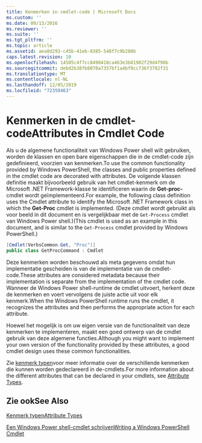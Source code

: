 ```yaml
---
title: Kenmerken in cmdlet-code | Microsoft Docs
ms.custom: ''
ms.date: 09/13/2016
ms.reviewer: ''
ms.suite: ''
ms.tgt_pltfrm: ''
ms.topic: article
ms.assetid: aea8d293-c45b-41eb-8385-548f7c9b280b
caps.latest.revision: 10
ms.openlocfilehash: 14505c4f7cc8490418ca463e3b81902f29d4f90b
ms.sourcegitcommit: debd2b38fb8070a7357bf1a4bf9cc736f3702f31
ms.translationtype: MT
ms.contentlocale: nl-NL
ms.lasthandoff: 12/05/2019
ms.locfileid: "72359463"
---
```

# <a name="attributes-in-cmdlet-code"></a><span data-ttu-id="13c84-102">Kenmerken in de cmdlet-code</span><span class="sxs-lookup"><span data-stu-id="13c84-102">Attributes in Cmdlet Code</span></span>

<span data-ttu-id="13c84-103">Als u de algemene functionaliteit van Windows Power shell wilt gebruiken, worden de klassen en open bare eigenschappen die in de cmdlet-code zijn gedefinieerd, voorzien van kenmerken.</span><span class="sxs-lookup"><span data-stu-id="13c84-103">To use the common functionality provided by Windows PowerShell, the classes and public properties defined in the cmdlet code are decorated with attributes.</span></span> <span data-ttu-id="13c84-104">De volgende klassen definitie maakt bijvoorbeeld gebruik van het cmdlet-kenmerk om de Microsoft .NET Framework-klasse te identificeren waarin de **Get-proc-** cmdlet wordt geïmplementeerd.</span><span class="sxs-lookup"><span data-stu-id="13c84-104">For example, the following class definition uses the Cmdlet attribute to identify the Microsoft .NET Framework class in which the **Get-Proc** cmdlet is implemented.</span></span> <span data-ttu-id="13c84-105">(Deze cmdlet wordt gebruikt als voor beeld in dit document en is vergelijkbaar met de `Get-Process` cmdlet van Windows Power shell.)</span><span class="sxs-lookup"><span data-stu-id="13c84-105">(This cmdlet is used as an example in this document, and is similar to the `Get-Process` cmdlet provided by Windows PowerShell.)</span></span>

```csharp
[Cmdlet(VerbsCommon.Get, "Proc")]
public class GetProcCommand : Cmdlet
```

<span data-ttu-id="13c84-106">Deze kenmerken worden beschouwd als meta gegevens omdat hun implementatie gescheiden is van de implementatie van de cmdlet-code.</span><span class="sxs-lookup"><span data-stu-id="13c84-106">These attributes are considered metadata because their implementation is separate from the implementation of the cmdlet code.</span></span> <span data-ttu-id="13c84-107">Wanneer de Windows Power shell-runtime de cmdlet uitvoert, herkent deze de kenmerken en voert vervolgens de juiste actie uit voor elk kenmerk.</span><span class="sxs-lookup"><span data-stu-id="13c84-107">When the Windows PowerShell runtime runs the cmdlet, it recognizes the attributes and then performs the appropriate action for each attribute.</span></span>

<span data-ttu-id="13c84-108">Hoewel het mogelijk is om uw eigen versie van de functionaliteit van deze kenmerken te implementeren, maakt een goed ontwerp van de cmdlet gebruik van deze algemene functies.</span><span class="sxs-lookup"><span data-stu-id="13c84-108">Although you might want to implement your own version of the functionality provided by these attributes, a good cmdlet design uses these common functionalities.</span></span>

<span data-ttu-id="13c84-109">Zie [kenmerk typen](./attribute-types.md)voor meer informatie over de verschillende kenmerken die kunnen worden gedeclareerd in de-cmdlets.</span><span class="sxs-lookup"><span data-stu-id="13c84-109">For more information about the different attributes that can be declared in your cmdlets, see [Attribute Types](./attribute-types.md).</span></span>

## <a name="see-also"></a><span data-ttu-id="13c84-110">Zie ook</span><span class="sxs-lookup"><span data-stu-id="13c84-110">See Also</span></span>

[<span data-ttu-id="13c84-111">Kenmerk typen</span><span class="sxs-lookup"><span data-stu-id="13c84-111">Attribute Types</span></span>](./attribute-types.md)

[<span data-ttu-id="13c84-112">Een Windows Power shell-cmdlet schrijven</span><span class="sxs-lookup"><span data-stu-id="13c84-112">Writing a Windows PowerShell Cmdlet</span></span>](./writing-a-windows-powershell-cmdlet.md)
